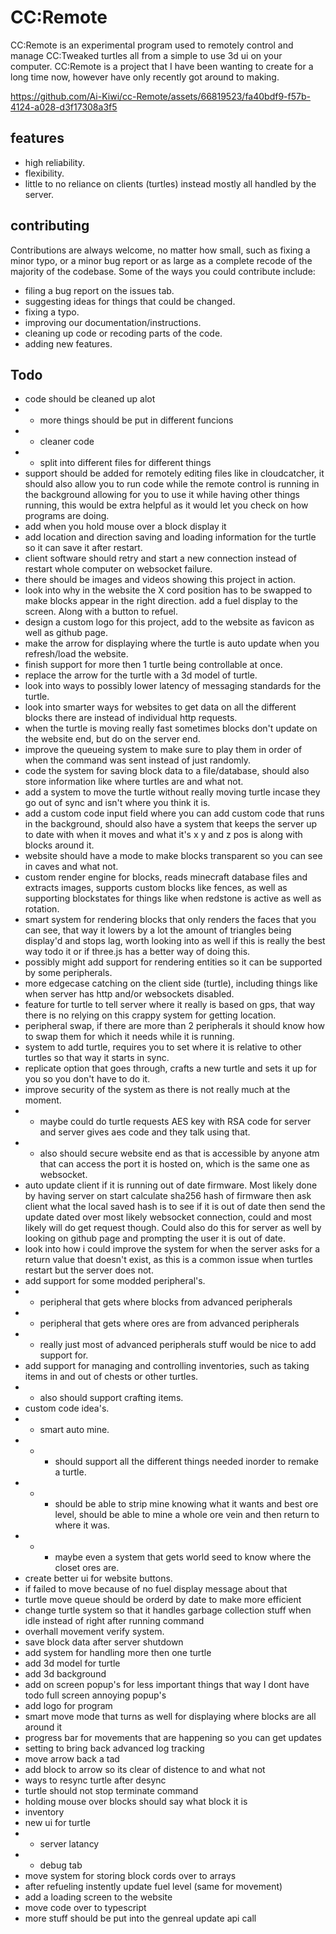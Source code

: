 # CC:Remote
CC:Remote is an experimental program used to remotely control and manage CC:Tweaked turtles all from a simple to use 3d ui on your computer. CC:Remote is a project that I have been wanting to create for a long time now, however have only recently got around to making.

https://github.com/Ai-Kiwi/cc-Remote/assets/66819523/fa40bdf9-f57b-4124-a028-d3f17308a3f5

## features
 - high reliability.
 - flexibility.
 - little to no reliance on clients (turtles) instead mostly all handled by the server.

## contributing
Contributions are always welcome, no matter how small, such as fixing a minor typo, or a minor bug report or as large as a complete recode of the majority of the codebase. Some of the ways you could contribute include:
 - filing a bug report on the issues tab.
 - suggesting ideas for things that could be changed.
 - fixing a typo.
 - improving our documentation/instructions.
 - cleaning up code or recoding parts of the code. 
 - adding new features.



## Todo
 - code should be cleaned up alot
 - - more things should be put in different funcions
 - - cleaner code
 - - split into different files for different things
 - support should be added for remotely editing files like in cloudcatcher, it should also allow you to run code while the remote control is running in the background allowing for you to use it while having other things running, this would be extra helpful as it would let you check on how programs are doing.
 - add when you hold mouse over a block display it
 - add location and direction saving and loading information for the turtle so it can save it after restart.
 - client software should retry and start a new connection instead of restart whole computer on websocket failure.
 - there should be images and videos showing this project in action.
 - look into why in the website the X cord position has to be swapped to make blocks appear in the right direction.
 add a fuel display to the screen. Along with a button to refuel.
 - design a custom logo for this project, add to the website as favicon as well as github page.
 - make the arrow for displaying where the turtle is auto update when you refresh/load the website.
 - finish support for more then 1 turtle being controllable at once.
 - replace the arrow for the turtle with a 3d model of turtle.
 - look into ways to possibly lower latency of messaging standards for the turtle.
 - look into smarter ways for websites to get data on all the different blocks there are instead of individual http requests.
 - when the turtle is moving really fast sometimes blocks don't update on the website end, but do on the server end.
 - improve the queueing system to make sure to play them in order of when the command was sent instead of just randomly.
 - code the system for saving block data to a file/database, should also store information like where turtles are and what not.
 - add a system to move the turtle without really moving turtle incase they go out of sync and isn't where you think it is.
 - add a custom code input field where you can add custom code that runs in the background, should also have a system that keeps the server up to date with when it moves and what it's x y and z pos is along with blocks around it.
 - website should have a mode to make blocks transparent so you can see in caves and what not.
 - custom render engine for blocks, reads minecraft database files and extracts images, supports custom blocks like fences, as well as supporting blockstates for things like when redstone is active as well as rotation.
 - smart system for rendering blocks that only renders the faces that you can see, that way it lowers by a lot the amount of triangles being display'd and stops lag, worth looking into as well if this is really the best way todo it or if three.js has a better way of doing this. 
 - possibly might add support for rendering entities so it can be supported by some peripherals.
 - more edgecase catching on the client side (turtle), including things like when server has http and/or websockets disabled.
 - feature for turtle to tell server where it really is based on gps, that way there is no relying on this crappy system for getting location.
 - peripheral swap, if there are more than 2 peripherals it should know how to swap them for which it needs while it is running. 
 - system to add turtle, requires you to set where it is relative to other turtles so that way it starts in sync.
 - replicate option that goes through, crafts a new turtle and sets it up for you so you don't have to do it.
 - improve security of the system as there is not really much at the moment.
 - - maybe could do turtle requests AES key with RSA code for server and server gives aes code and they talk using that.
 - - also should secure website end as that is accessible by anyone atm that can access the port it is hosted on, which is the same one as websocket. 
 - auto update client if it is running out of date firmware. Most likely done by having server on start calculate sha256 hash of firmware then ask client what the local saved hash is to see if it is out of date then send the update dated over most likely websocket connection, could and most likely will do get request though. Could also do this for server as well by looking on github page and prompting the user it is out of date.
 - look into how i could improve the system for when the server asks for a return value that doesn't exist, as this is a common issue when turtles restart but the server does not.
 - add support for some modded peripheral's.
 - - peripheral that gets where blocks from advanced peripherals  
 - - peripheral that gets where ores are from advanced peripherals
 - - really just most of advanced peripherals stuff would be nice to add support for.
 - add support for managing and controlling inventories, such as taking items in and out of chests or other turtles.
 - - also should support crafting items.
 - custom code idea's.
 - - smart auto mine.
 - - - should support all the different things needed inorder to remake a turtle.
 - - - should be able to strip mine knowing what it wants and best ore level, should be able to mine a whole ore vein and then return to where it was.
 - - - maybe even a system that gets world seed to know where the closet ores are.
 - create better ui for website buttons.
 - if failed to move because of no fuel display message about that
 - turtle move queue should be orderd by date to make more efficient
 - change turtle system so that it handles garbage collection stuff when idle instead of right after running command
 - overhall movement verify system.
 - save block data after server shutdown
 - add system for handling more then one turtle
 - add 3d model for turtle
 - add 3d background
 - add on screen popup's for less important things that way I dont have todo full screen annoying popup's 
 - add logo for program
 - smart move mode that turns as well for displaying where blocks are all around it
 - progress bar for movements that are happening so you can get updates
 - setting to bring back advanced log tracking
 - move arrow back a tad
 - add block to arrow so its clear of distence to and what not
 - ways to resync turtle after desync
 - turtle should not stop terminate command
 - holding mouse over blocks should say what block it is
 - inventory
 - new ui for turtle
 - - server latancy
 - - debug tab
 - move system for storing block cords over to arrays
 - after refueling instently update fuel level (same for movement)
 - add a loading screen to the website
 - move code over to typescript
 - more stuff should be put into the genreal update api call